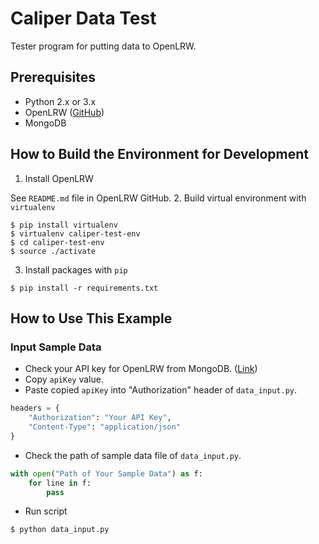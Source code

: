 # Caliper Data Test

Tester program for putting data to OpenLRW.

## Prerequisites

* Python 2.x or 3.x
* OpenLRW ([GitHub](https://github.com/Apereo-Learning-Analytics-Initiative/OpenLRW))
* MongoDB

## How to Build the Environment for Development

1. Install OpenLRW

See `README.md` file in OpenLRW GitHub.
2. Build virtual environment with `virtualenv`
```
$ pip install virtualenv
$ virtualenv caliper-test-env
$ cd caliper-test-env
$ source ./activate
```

3. Install packages with `pip`
```
$ pip install -r requirements.txt
```

## How to Use This Example

### Input Sample Data

* Check your API key for OpenLRW from MongoDB. ([Link](https://github.com/Apereo-Learning-Analytics-Initiative/OpenLRW#how-to-find-your-openlrw-api-key-and-secret))
* Copy `apiKey` value.
* Paste copied `apiKey` into "Authorization" header of `data_input.py`.
```python
headers = {
    "Authorization": "Your API Key",
    "Content-Type": "application/json"
}
```
* Check the path of sample data file of `data_input.py`.
```python
with open("Path of Your Sample Data") as f:
    for line in f:
        pass
```
* Run script
```
$ python data_input.py
```


